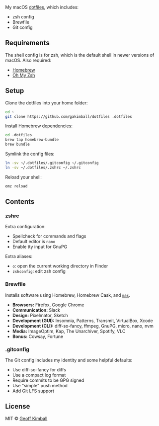 My macOS [dotfiles](https://medium.com/@webprolific/getting-started-with-dotfiles-43c3602fd789#.abz8qz21x), which includes:

- zsh config
- Brewfile
- Git config

## Requirements

The shell config is for zsh, which is the default shell in newer versions of macOS. Also required:

- [Homebrew](https://brew.sh/)
- [Oh My Zsh](https://ohmyz.sh/)

## Setup

Clone the dotfiles into your home folder:

```bash
cd ~
git clone https://github.com/gakimball/dotfiles .dotfiles
```

Install Homebrew dependencies:

```bash
cd .dotfiles
brew tap homebrew-bundle
brew bundle
```

Symlink the config files:

```bash
ln -sv ~/.dotfiles/.gitconfig ~/.gitconfig
ln -sv ~/.dotfiles/.zshrc ~/.zshrc
```

Reload your shell:

```bash
omz reload
```

## Contents

### zshrc

Extra configuration:

- Spellcheck for commands and flags
- Default editor is `nano`
- Enable tty input for GnuPG

Extra aliases:

- `o`: open the current working directory in Finder
- `zshconfig`: edit zsh config

### Brewfile

Installs software using Homebrew, Homebrew Cask, and [`mas`](https://github.com/mas-cli/mas).

- **Browsers:** Firefox, Google Chrome
- **Communication:** Slack
- **Design:** Pixelmator, Sketch
- **Development (GUI):** Insomnia, Patterns, Transmit, VirtualBox, Xcode
- **Development (CLI):** diff-so-fancy, ffmpeg, GnuPG, micro, nano, nvm
- **Media:** ImageOptim, Kap, The Unarchiver, Spotify, VLC
- **Bonus:** Cowsay, Fortune

### .gitconfig

The Git config includes my identity and some helpful defaults:

- Use diff-so-fancy for diffs
- Use a compact log format
- Require commits to be GPG signed
- Use "simple" push method
- Add Git LFS support

## License

MIT &copy; [Geoff Kimball](http://geoffkimball.com)
